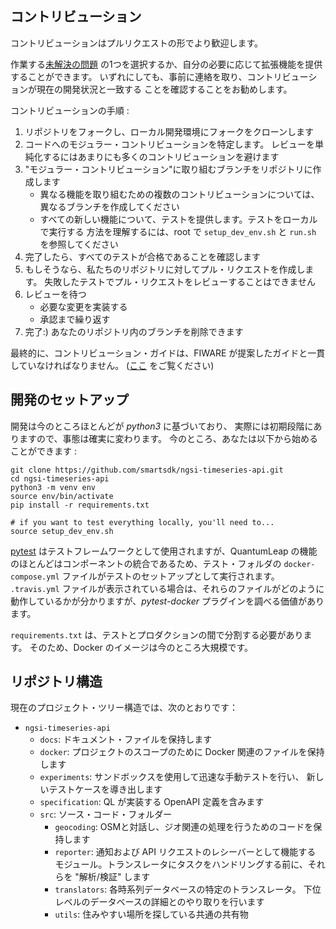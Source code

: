 ## コントリビューション

コントリビューションはプルリクエストの形でより歓迎します。

作業する[未解決の問題](https://github.com/smartsdk/ngsi-timeseries-api/issues)
の1つを選択するか、自分の必要に応じて拡張機能を提供することができます。
いずれにしても、事前に連絡を取り、コントリビューションが現在の開発状況と一致する
ことを確認することをお勧めします。

コントリビューションの手順 :

1. リポジトリをフォークし、ローカル開発環境にフォークをクローンします
1. コードへのモジュラー・コントリビューションを特定します。
   レビューを単純化するにはあまりにも多くのコントリビューションを避けます
1. "モジュラー・コントリビューション"に取り組むブランチをリポジトリに作成します
   - 異なる機能を取り組むための複数のコントリビューションについては、
   異なるブランチを作成してください
   - すべての新しい機能について、テストを提供します。テストをローカルで実行する
   方法を理解するには、root で `setup_dev_env.sh` と `run.sh`
   を参照してください
1. 完了したら、すべてのテストが合格であることを確認します
1. もしそうなら、私たちのリポジトリに対してプル・リクエストを作成します。
   失敗したテストでプル・リクエストをレビューすることはできません
1. レビューを待つ
   - 必要な変更を実装する
   - 承認まで繰り返す
1. 完了:) あなたのリポジトリ内のブランチを削除できます

最終的に、コントリビューション・ガイドは、FIWARE
が提案したガイドと一貫していなければなりません。
([ここ](https://github.com/Fiware/developmentGuidelines/blob/master/external_contributions.mediawiki)
をご覧ください)

## 開発のセットアップ

開発は今のところほとんどが *python3* に基づいており、
実際には初期段階にありますので、事態は確実に変わります。
今のところ、あなたは以下から始めることができます :

```
git clone https://github.com/smartsdk/ngsi-timeseries-api.git
cd ngsi-timeseries-api
python3 -m venv env
source env/bin/activate
pip install -r requirements.txt

# if you want to test everything locally, you'll need to...
source setup_dev_env.sh
```

[pytest](https://docs.pytest.org/en/latest/)
はテストフレームワークとして使用されますが、QuantumLeap
の機能のほとんどはコンポーネントの統合であるため、テスト・フォルダの
`docker-compose.yml` ファイルがテストのセットアップとして実行されます。
`.travis.yml` ファイルが表示されている場合は、それらのファイルがどのように
動作しているかが分かりますが、*pytest-docker* プラグインを調べる価値があります。

`requirements.txt` は、テストとプロダクションの間で分割する必要があります。
そのため、Docker のイメージは今のところ大規模です。

## リポジトリ構造

現在のプロジェクト・ツリー構造では、次のとおりです：

- `ngsi-timeseries-api`
    - `docs`: ドキュメント・ファイルを保持します
    - `docker`: プロジェクトのスコープのために Docker 関連のファイルを保持します
    - `experiments`: サンドボックスを使用して迅速な手動テストを行い、
      新しいテストケースを導き出します
    - `specification`: QL が実装する OpenAPI 定義を含みます
    - `src`: ソース・コード・フォルダー
        - `geocoding`: OSMと対話し、ジオ関連の処理を行うためのコードを保持します
        - `reporter`: 通知および API リクエストのレシーバーとして機能する
        モジュール。トランスレータにタスクをハンドリングする前に、それらを
        "解析/検証" します
        - `translators`: 各時系列データベースの特定のトランスレータ。
        下位レベルのデータベースの詳細とのやり取りを行います
        - `utils`: 住みやすい場所を探している共通の共有物

